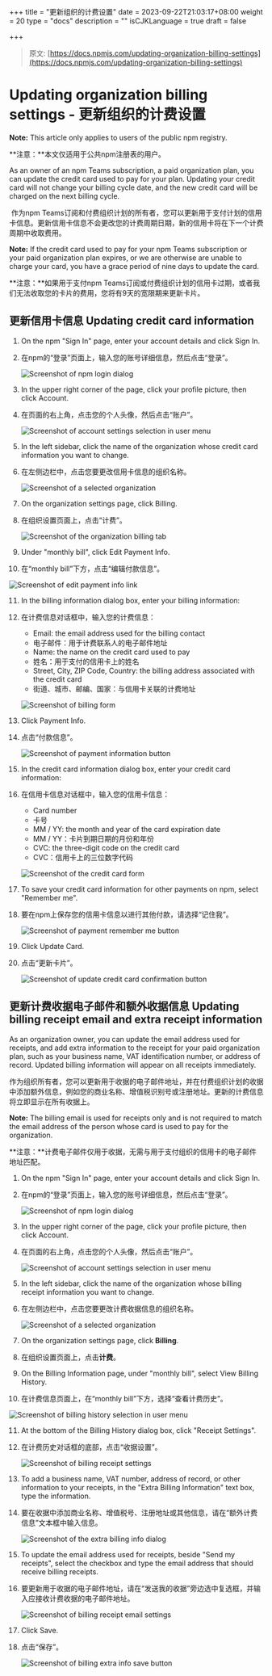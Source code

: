 +++
title = "更新组织的计费设置"
date = 2023-09-22T21:03:17+08:00
weight = 20
type = "docs"
description = ""
isCJKLanguage = true
draft = false

+++

> 原文: [https://docs.npmjs.com/updating-organization-billing-settings](https://docs.npmjs.com/updating-organization-billing-settings)

# Updating organization billing settings - 更新组织的计费设置

**Note:** This article only applies to users of the public npm registry.

**注意：**本文仅适用于公共npm注册表的用户。

As an owner of an npm Teams subscription, a paid organization plan, you can update the credit card used to pay for your plan. Updating your credit card will not change your billing cycle date, and the new credit card will be charged on the next billing cycle.

​	作为npm Teams订阅和付费组织计划的所有者，您可以更新用于支付计划的信用卡信息。更新信用卡信息不会更改您的计费周期日期，新的信用卡将在下一个计费周期中收取费用。

**Note:** If the credit card used to pay for your npm Teams subscription or your paid organization plan expires, or we are otherwise are unable to charge your card, you have a grace period of nine days to update the card.

**注意：**如果用于支付npm Teams订阅或付费组织计划的信用卡过期，或者我们无法收取您的卡片的费用，您将有9天的宽限期来更新卡片。

## 更新信用卡信息 Updating credit card information

1. On the npm "Sign In" page, enter your account details and click Sign In.

2. 在npm的“登录”页面上，输入您的账号详细信息，然后点击“登录”。

   ![Screenshot of npm login dialog](Updatingorganizationbillingsettings_img/user-login.png)

3. In the upper right corner of the page, click your profile picture, then click Account.

4. 在页面的右上角，点击您的个人头像，然后点击“账户”。

   ![Screenshot of account settings selection in user menu](Updatingorganizationbillingsettings_img/account-settings.png)

5. In the left sidebar, click the name of the organization whose credit card information you want to change.

6. 在左侧边栏中，点击您要更改信用卡信息的组织名称。

   ![Screenshot of a selected organization](Updatingorganizationbillingsettings_img/organization-selection.png)

7. On the organization settings page, click Billing.

8. 在组织设置页面上，点击“计费”。

   ![Screenshot of the organization billing tab](Updatingorganizationbillingsettings_img/organization-billing-tab.png)

9. Under "monthly bill", click Edit Payment Info.

10. 在“monthly bill”下方，点击“编辑付款信息”。

   ![Screenshot of edit payment info link](Updatingorganizationbillingsettings_img/payment-info.png)

11. In the billing information dialog box, enter your billing information:

12. 在计费信息对话框中，输入您的计费信息：

    - Email: the email address used for the billing contact
    - 电子邮件：用于计费联系人的电子邮件地址
    - Name: the name on the credit card used to pay
    - 姓名：用于支付的信用卡上的姓名
    - Street, City, ZIP Code, Country: the billing address associated with the credit card
    - 街道、城市、邮编、国家：与信用卡关联的计费地址

    ![Screenshot of billing form](Updatingorganizationbillingsettings_img/billing-form.png)

13. Click Payment Info.

14. 点击“付款信息”。

    ![Screenshot of payment information button](Updatingorganizationbillingsettings_img/payment-info-button.png)

15. In the credit card information dialog box, enter your credit card information:

16. 在信用卡信息对话框中，输入您的信用卡信息：

    - Card number
    - 卡号
    - MM / YY: the month and year of the card expiration date
    - MM / YY：卡片到期日期的月份和年份
    - CVC: the three-digit code on the credit card
    - CVC：信用卡上的三位数字代码

    ![Screenshot of the credit card form](Updatingorganizationbillingsettings_img/billing-creditcard-form.png)

17. To save your credit card information for other payments on npm, select "Remember me".

18. 要在npm上保存您的信用卡信息以进行其他付款，请选择“记住我”。

    ![Screenshot of payment remember me button](Updatingorganizationbillingsettings_img/payment-remember-me.png)

19. Click Update Card.

20. 点击“更新卡片”。

    ![Screenshot of update credit card confirmation button](Updatingorganizationbillingsettings_img/billing-update-card.png)

## 更新计费收据电子邮件和额外收据信息 Updating billing receipt email and extra receipt information

As an organization owner, you can update the email address used for receipts, and add extra information to the receipt for your paid organization plan, such as your business name, VAT identification number, or address of record. Updated billing information will appear on all receipts immediately.

​	作为组织所有者，您可以更新用于收据的电子邮件地址，并在付费组织计划的收据中添加额外信息，例如您的商业名称、增值税识别号或注册地址。更新的计费信息将立即显示在所有收据上。

**Note:** The billing email is used for receipts only and is not required to match the email address of the person whose card is used to pay for the organization.

**注意：**计费电子邮件仅用于收据，无需与用于支付组织的信用卡的电子邮件地址匹配。

1. On the npm "Sign In" page, enter your account details and click Sign In.

2. 在npm的“登录”页面上，输入您的账号详细信息，然后点击“登录”。

   ![Screenshot of npm login dialog](Updatingorganizationbillingsettings_img/user-login.png)

3. In the upper right corner of the page, click your profile picture, then click Account.

4. 在页面的右上角，点击您的个人头像，然后点击“账户”。

   ![Screenshot of account settings selection in user menu](Updatingorganizationbillingsettings_img/account-settings.png)

5. In the left sidebar, click the name of the organization whose billing receipt information you want to change.

6. 在左侧边栏中，点击您要更改计费收据信息的组织名称。

   ![Screenshot of a selected organization](Updatingorganizationbillingsettings_img/organization-selection.png)

7. On the organization settings page, click **Billing**.

8. 在组织设置页面上，点击**计费**。

9. On the Billing Information page, under "monthly bill", select View Billing History.

10. 在计费信息页面上，在“monthly bill”下方，选择“查看计费历史”。

   ![Screenshot of billing history selection in user menu](Updatingorganizationbillingsettings_img/billing-history.png)

11. At the bottom of the Billing History dialog box, click "Receipt Settings".

12. 在计费历史对话框的底部，点击“收据设置”。

    ![Screenshot of billing receipt settings](Updatingorganizationbillingsettings_img/billing-receipt-settings.png)

13. To add a business name, VAT number, address of record, or other information to your receipts, in the "Extra Billing Information" text box, type the information.

14. 要在收据中添加商业名称、增值税号、注册地址或其他信息，请在“额外计费信息”文本框中输入信息。

    ![Screenshot of the extra billing info dialog](Updatingorganizationbillingsettings_img/billing-extra-info.png)

15. To update the email address used for receipts, beside "Send my receipts", select the checkbox and type the email address that should receive billing receipts.

16. 要更新用于收据的电子邮件地址，请在“发送我的收据”旁边选中复选框，并输入应接收计费收据的电子邮件地址。

    ![Screenshot of billing receipt email settings](Updatingorganizationbillingsettings_img/billing-extra-receipt-email.png)

17. Click Save.

18. 点击“保存”。

    ![Screenshot of billing extra info save button](Updatingorganizationbillingsettings_img/billing-extra-save.png)
